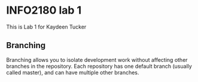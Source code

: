 # INFO2180 lab 1

This is Lab 1 for Kaydeen Tucker

## Branching 

Branching allows you to isolate development work without affecting other branches in the repository. Each repository has one default branch (usually called master), and can have multiple other branches.